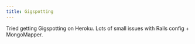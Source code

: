 ```yaml
---
title: Gigspotting
---
```


Tried getting Gigspotting on Heroku. Lots of small issues with Rails config + MongoMapper.
